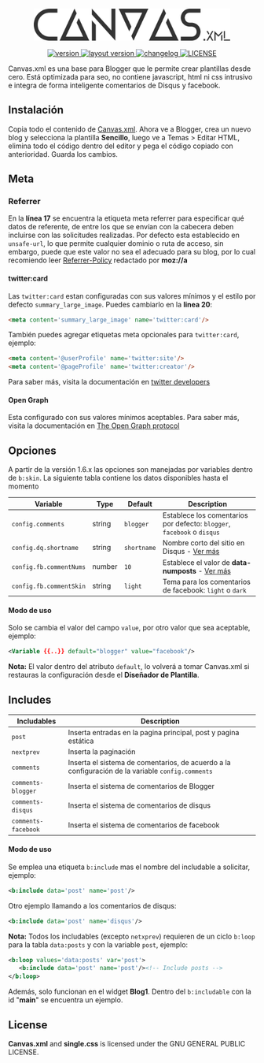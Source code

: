 <p align="center">
	<a href="#url" target="_blank">
		<img src="./static/logo.svg" style='opacity: .8' width="400" alt="Canvas.xml Logo">
	</a>
</p>

<p align="center">
   <a href="https://github.com/zkreations/Canvas.xml/releases/tag/v1.6.5">
		<img src="https://img.shields.io/badge/release-v1.6.5-yellowgreen.svg" alt="version">
	</a>
   <a href="https://raw.githubusercontent.com/zkreations/Canvas.xml/master/Canvas.xml">
		<img src="https://img.shields.io/badge/layout%20version-2-lightgrey.svg" alt="layout version">
	</a>
	<a href="https://github.com/zkreations/Canvas.xml/blob/master/changelog.md">
		<img src="https://img.shields.io/badge/changelog-md-blue.svg" alt="changelog">
	</a>
	<a href="https://github.com/zkreations/Canvas.xml/blob/master/LICENSE">
		<img src="https://img.shields.io/github/license/mashape/apistatus.svg" alt="LICENSE">
	</a>
</p>

Canvas.xml es una base para Blogger que le permite crear plantillas desde cero. Está optimizada para seo, no contiene javascript, html ni css intrusivo e integra de forma inteligente comentarios de Disqus y facebook.

## Instalación

Copia todo el contenido de <a href="https://raw.githubusercontent.com/zkreations/Canvas.xml/master/Canvas.xml" target="_blank">Canvas.xml</a>. Ahora ve a Blogger, crea un nuevo blog y selecciona la plantilla **Sencillo**, luego ve a Temas > Editar HTML, elimina todo el código dentro del editor y pega el código copiado con anterioridad. Guarda los cambios.

## Meta

### Referrer

En la **línea 17** se encuentra la etiqueta meta referrer para especificar qué datos de referente, de entre los que se envían con la cabecera deben incluirse con las solicitudes realizadas. Por defecto esta establecido en `unsafe-url`, lo que permite cualquier dominio o ruta de acceso, sin embargo, puede que este valor no sea el adecuado para su blog, por lo cual recomiendo leer [Referrer-Policy](https://developer.mozilla.org/es/docs/Web/HTTP/Headers/Referrer-Policy) redactado por **moz://a**

#### twitter:card

Las `twitter:card` estan configuradas con sus valores mínimos y el estilo por defecto `summary_large_image`. Puedes cambiarlo en la **linea 20**:

```html
<meta content='summary_large_image' name='twitter:card'/>
```

También puedes agregar etiquetas meta opcionales para `twitter:card`, ejemplo:

```html
<meta content='@userProfile' name='twitter:site'/>
<meta content='@pageProfile' name='twitter:creator'/>
```

Para saber más, visita la documentación en [twitter developers](https://developer.twitter.com/en/docs/tweets/optimize-with-cards/guides/getting-started.html)

#### Open Graph

Esta configurado con sus valores mínimos aceptables. Para saber más, visita la documentación en [The Open Graph protocol](http://ogp.me/)

## Opciones

A partir de la versión 1.6.x las opciones son manejadas por variables dentro de `b:skin`. La siguiente tabla contiene los datos disponibles hasta el momento

| Variable                | Type   |  Default  | Description | 
| ----------------------- | ------ | ----------| ----------------------------- |
| `config.comments`       | string | `blogger` | Establece los comentarios por defecto: `blogger`, `facebook` o `disqus` |
| `config.dq.shortname`   | string | `shortname` | Nombre corto del sitio en Disqus - [Ver más](https://help.disqus.com/installation/whats-a-shortname) |
| `config.fb.commentNums` | number | `10` | Establece el valor de **data-numposts** - [Ver más](https://developers.facebook.com/docs/plugins/comments/#settings) |
| `config.fb.commentSkin` | string | `light` | Tema para los comentarios de facebook: `light` o `dark` |

#### Modo de uso

Solo se cambia el valor del campo `value`, por otro valor  que sea aceptable, ejemplo:

```xml
<Variable {{..}} default="blogger" value="facebook"/>
```

**Nota:** El valor dentro del atributo `default`, lo volverá a tomar Canvas.xml si restauras la configuración desde el **Diseñador de Plantilla**.

## Includes

| Includables                                  |  Description | 
| -------------------------------------------- | ----------------------------------- |
| `post`       | Inserta entradas en la pagina principal, post y pagina estática |
| `nextprev`       | Inserta la paginación |
| `comments`       | Inserta el sistema de comentarios, de acuerdo a la configuración de la variable `config.comments` |
| `comments-blogger`       | Inserta el sistema de comentarios de Blogger |
| `comments-disqus`       | Inserta el sistema de comentarios de disqus |
| `comments-facebook`       | Inserta el sistema de comentarios de facebook |

#### Modo de uso

Se emplea una etiqueta `b:include` mas el nombre del includable a solicitar, ejemplo:

```xml
<b:include data='post' name='post'/>
```

Otro ejemplo llamando a los comentarios de disqus:

```xml
<b:include data='post' name='disqus'/>
```

**Nota:** Todos los includables (excepto `netxprev`) requieren de un ciclo `b:loop` para la tabla `data:posts` y con la variable `post`, ejemplo: 

```xml
<b:loop values='data:posts' var='post'>
   <b:include data='post' name='post'/><!-- Include posts -->
</b:loop>
```

Además, solo funcionan en el widget **Blog1**. Dentro del `b:includable` con la id "**main**" se encuentra un ejemplo.


## License

**Canvas.xml** and **single.css** is licensed under the GNU GENERAL PUBLIC LICENSE.